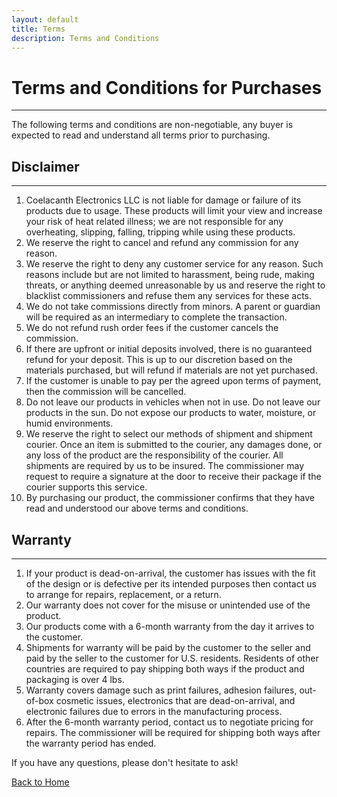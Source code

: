 ```yaml
---
layout: default
title: Terms
description: Terms and Conditions
---
```


# Terms and Conditions for Purchases
* * *
The following terms and conditions are non-negotiable, any buyer is expected to read and understand all terms prior to purchasing.

## Disclaimer
* * * 
1.  Coelacanth Electronics LLC is not liable for damage or failure of its products due to usage. These products will limit your view and increase your risk of heat related illness; we are not responsible for any overheating, slipping, falling, tripping while using these products.
2.  We reserve the right to cancel and refund any commission for any reason.
3.  We reserve the right to deny any customer service for any reason. Such reasons include but are not limited to harassment, being rude, making threats, or anything deemed unreasonable by us and reserve the right to blacklist commissioners and refuse them any services for these acts.
4.  We do not take commissions directly from minors. A parent or guardian will be required as an intermediary to complete the transaction.
5.  We do not refund rush order fees if the customer cancels the commission.
6.  If there are upfront or initial deposits involved, there is no guaranteed refund for your deposit. This is up to our discretion based on the materials purchased, but will refund if materials are not yet purchased.
7.  If the customer is unable to pay per the agreed upon terms of payment, then the commission will be cancelled.
8.  Do not leave our products in vehicles when not in use. Do not leave our products in the sun. Do not expose our products to water, moisture, or humid environments.
9.  We reserve the right to select our methods of shipment and shipment courier. Once an item is submitted to the courier, any damages done, or any loss of the product are the responsibility of the courier. All shipments are required by us to be insured. The commissioner may request to require a signature at the door to receive their package if the courier supports this service.
10.  By purchasing our product, the commissioner confirms that they have read and understood our above terms and conditions.

## Warranty
* * * 
1.  If your product is dead-on-arrival, the customer has issues with the fit of the design or is defective per its intended purposes then contact us to arrange for repairs, replacement, or a return.
2.  Our warranty does not cover for the misuse or unintended use of the product.
3.  Our products come with a 6-month warranty from the day it arrives to the customer.
4.  Shipments for warranty will be paid by the customer to the seller and paid by the seller to the customer for U.S. residents. Residents of other countries are required to pay shipping both ways if the product and packaging is over 4 lbs.
5.  Warranty covers damage such as print failures, adhesion failures, out-of-box cosmetic issues, electronics that are dead-on-arrival, and electronic failures due to errors in the manufacturing process.
6.  After the 6-month warranty period, contact us to negotiate pricing for repairs. The commissioner will be required for shipping both ways after the warranty period has ended.

If you have any questions, please don't hesitate to ask!

[Back to Home](./)

